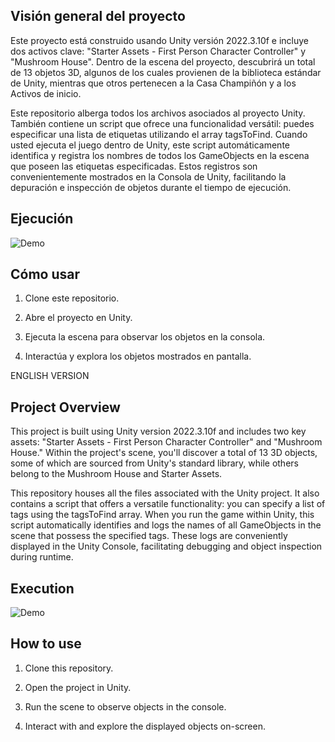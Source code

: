 ## Visión general del proyecto
Este proyecto está construido usando Unity versión 2022.3.10f e incluye dos activos clave: "Starter Assets - First Person Character Controller" y "Mushroom House". Dentro de la escena del proyecto, descubrirá un total de 13 objetos 3D, algunos de los cuales provienen de la biblioteca estándar de Unity, mientras que otros pertenecen a la Casa Champiñón y a los Activos de inicio.

Este repositorio alberga todos los archivos asociados al proyecto Unity. También contiene un script que ofrece una funcionalidad versátil: puedes especificar una lista de etiquetas utilizando el array tagsToFind. Cuando usted ejecuta el juego dentro de Unity, este script automáticamente identifica y registra los nombres de todos los GameObjects en la escena que poseen las etiquetas especificadas. Estos registros son convenientemente mostrados en la Consola de Unity, facilitando la depuración e inspección de objetos durante el tiempo de ejecución.

## Ejecución

![Demo](/project1.gif)

## Cómo usar

1. Clone este repositorio.

2. Abre el proyecto en Unity.

3. Ejecuta la escena para observar los objetos en la consola.

4. Interactúa y explora los objetos mostrados en pantalla.

ENGLISH VERSION

## Project Overview
This project is built using Unity version 2022.3.10f and includes two key assets: "Starter Assets - First Person Character Controller" and "Mushroom House." Within the project's scene, you'll discover a total of 13 3D objects, some of which are sourced from Unity's standard library, while others belong to the Mushroom House and Starter Assets.

This repository houses all the files associated with the Unity project. It also contains a script that offers a versatile functionality: you can specify a list of tags using the tagsToFind array. When you run the game within Unity, this script automatically identifies and logs the names of all GameObjects in the scene that possess the specified tags. These logs are conveniently displayed in the Unity Console, facilitating debugging and object inspection during runtime.

## Execution

![Demo](/project1.gif)

## How to use

1. Clone this repository.

2. Open the project in Unity.

3. Run the scene to observe objects in the console.

4. Interact with and explore the displayed objects on-screen.